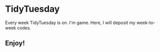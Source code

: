 # TidyTuesday
Every week TidyTuesday is on. I'm game.
Here, I will deposit my week-to-week codes.

## Enjoy!


